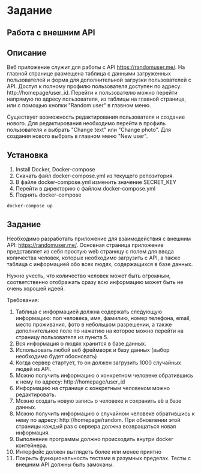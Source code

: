 

# Задание
## Работа с внешним API

## Описание
Веб приложение служит для работы с API https://randomuser.me/. 
На главной странице размещена таблица с данными загруженных пользователей и форма для
дополнительной загрузки пользователей c API.
Доступ к полному профилю пользователя доступен по адресу: http://homepage/user_id. 
Перейти к пользователю можно перейти напрямую по адресу пользователя, из таблицы на
главной странице, или с помощью кнопки "Random user" в главном меню.

Существует возможность редактирования пользователя и создание нового. 
Для редактирования необходимо перейти в профиль пользователя и выбрать "Change text" или 
"Change photo". Для создания нового выбрать в главном меню "New user".

## Установка
1. Install Docker, Docker-compose
2. Скачать файл docker-compose.yml из текущего репозитория.
3. В файле docker-compose.yml изменить значение SECRET_KEY
4. Перейти в директорию с файлом docker-compose.yml 
5. Поднять docker-compose
```
docker-compose up
```

## Задание
Необходимо разработать приложение для взаимодействия с внешним API: https://randomuser.me/.
Основная страница приложение представляет из себя простую web страницу с полем для ввода количества человек, которых необходимо загрузить с API, а также таблица с информацией обо всех людях, содержащихся в базе данных.

Нужно учесть, что количество человек может быть огромным, соответственно отображать сразу всю информацию может быть не очень хорошей идеей.

Требования:
1) Таблица с информацией должна содержать следующую информацию: пол человека, имя, фамилию, номер телефона, email, место проживания, фото в небольшом разрешении, а также дополнительное поле по нажатию на которое можно перейти на страницу пользователя из пункта 5.
2) Вся информация о людях хранится в базе данных. 
3) Использовать любой веб фреймворк и базу данных (выбор необходимо будет обосновать)
4) Когда сервер стартует, то он должен загрузить 1000 случайных людей из API.
5) Можно получить информацию о конкретном человеке обратившись к нему по адресу: http://homepage/user_id
6) Информацию на странице с конкретным человеком можно редактировать.
7) Можно создать новую запись о человеке и сохранить её в базе данных.
8) Можно получить информацию о случайном человеке обратившись к нему по адресу: http://homepage/random. При обновлении этой страницы каждый раз с сервера должна возвращаться новая информация. 
9) Выполнение программы должно происходить внутри docker контейнера.
10) Интерфейс должен выглядеть более или менее приятно
11) Покрыть функциональность тестами в разумных пределах. Тесты с внешним API должны быть замоканы.


